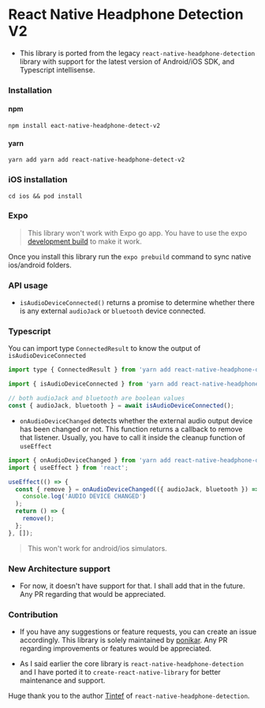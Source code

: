 # React Native Headphone Detection V2

- This library is ported from the legacy `react-native-headphone-detection` library with support for the latest version of Android/iOS SDK, and Typescript intellisense.

### Installation

#### npm

```shell
npm install eact-native-headphone-detect-v2
```

#### yarn

```shell
yarn add yarn add react-native-headphone-detect-v2
```

### iOS installation

```shell
cd ios && pod install
```

### Expo

> This library won't work with Expo go app. You have to use the expo [development build](https://docs.expo.dev/develop/development-builds/introduction/) to make it work.

Once you install this library run the `expo prebuild` command to sync native ios/android folders.

### API usage

- `isAudioDeviceConnected()` returns a promise to determine whether there is any external `audioJack` or `bluetooth` device connected.

### Typescript

You can import type `ConnectedResult` to know the output of `isAudioDeviceConnected`

```javascript
import type { ConnectedResult } from 'yarn add react-native-headphone-detect-v2';
```

```javascript
import { isAudioDeviceConnected } from 'yarn add react-native-headphone-detect-v2';

// both audioJack and bluetooth are boolean values
const { audioJack, bluetooth } = await isAudioDeviceConnected();
```

- `onAudioDeviceChanged` detects whether the external audio output device has been changed or not.
  This function returns a callback to remove that listener. Usually, you have to call it inside the cleanup function of `useEffect`

```javascript
import { onAudioDeviceChanged } from 'yarn add react-native-headphone-detect-v2';
import { useEffect } from 'react';

useEffect(() => {
  const { remove } = onAudioDeviceChanged(({ audioJack, bluetooth }) =>
    console.log('AUDIO DEVICE CHANGED')
  );
  return () => {
    remove();
  };
}, []);
```

> This won't work for android/ios simulators.

### New Architecture support

- For now, it doesn't have support for that. I shall add that in the future. Any PR regarding that would be appreciated.

### Contribution

- If you have any suggestions or feature requests, you can create an issue accordingly. This library is solely maintained by [ponikar](https://github.com/ponikar). Any PR regarding improvements or features would be appreciated.

- As I said earlier the core library is `react-native-headphone-detection` and I have ported it to `create-react-native-library` for better maintenance and support.

Huge thank you to the author [Tintef](https://github.com/Tintef) of `react-native-headphone-detection`.
